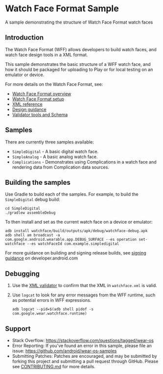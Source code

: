 # Watch Face Format Sample

A sample demonstrating the structure of Watch Face Format watch faces

## Introduction

The Watch Face Format (WFF) allows developers to build watch faces, and watch
face design tools in a XML format.

This sample demonstrates the basic structure of a WFF watch face, and how it
should be packaged for uploading to Play or for local testing on an emulator or
device.

For more details on the Watch Face Format, see:

- [Watch Face Format overview][wff-overview]
- [Watch Face Format setup][wff-setup]
- [XML reference][wff-xml-reference]
- [Design guidance][watch-face-design-guidance]
- [Validator tools and Schema][validator-tools]

## Samples

There are currently three samples available:

- `SimpleDigital` - A basic digital watch face.
- `SimpleAnalog` - A basic analog watch face.
- `Complications` - Demonstrates using Complications in a watch face and
  rendering data from Complication data sources.

## Building the samples

Use Gradle to build each of the samples. For example, to build the
`SimpleDigital` debug build:

```shell
cd SimpleDigital
./gradlew assembleDebug
```

To then install and set as the current watch face on a device or emulator:

```shell
adb install watchface/build/outputs/apk/debug/watchface-debug.apk
adb shell am broadcast -a com.google.android.wearable.app.DEBUG_SURFACE --es operation set-watchface --es watchFaceId com.example.simpledigital
```

For more guidance on building and signing release builds, see
[signing guidance][signing] on developer.android.com

## Debugging

1. Use the [XML validator][validator-tools] to confirm that the XML in
   `watchface.xml` is valid.
1. Use `logcat` to look for any error messages from the WFF runtime, such as
   potential errors in WFF expressions.

   ```shell
   adb logcat --pid=$(adb shell pidof -s com.google.wear.watchface.runtime)
   ```

## Support

- Stack Overflow: <https://stackoverflow.com/questions/tagged/wear-os>
- Error Reporting: If you've found an error in this sample, please file an
  issue: <https://github.com/android/wear-os-samples>
- Submitting Patches: Patches are encouraged, and may be submitted by forking
  this project and submitting a pull request through GitHub. Please see
  [CONTRIBUTING.md][contributing] for more details.

[wff-overview]: https://developer.android.com/training/wearables/wff
[wff-setup]: https://developer.android.com/training/wearables/wff/setup
[wff-xml-reference]: https://developer.android.com/training/wearables/wff/watch-face
[watch-face-design-guidance]: https://developer.android.com/design/ui/wear/guides/surfaces/watch-faces
[contributing]: ../CONTRIBUTING.md
[validator-tools]: https://github.com/google/watchface
[signing]: https://developer.android.com/build/building-cmdline#gradle_signing
